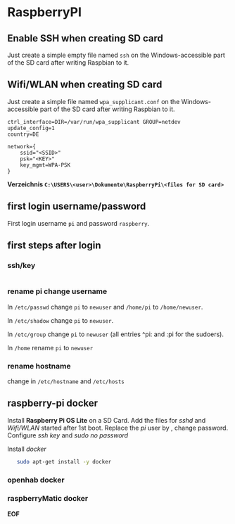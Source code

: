 # RaspberryPI

## Enable SSH when creating SD card
Just create a simple empty file named `ssh` on the Windows-accessible part of the SD card after writing Raspbian to it.

## Wifi/WLAN when creating SD card
Just create a simple file named `wpa_supplicant.conf` on the Windows-accessible part of the SD card after writing Raspbian to it.

```config
ctrl_interface=DIR=/var/run/wpa_supplicant GROUP=netdev
update_config=1
country=DE

network={
    ssid="<SSID>"
    psk="<KEY>"
    key_mgmt=WPA-PSK
}
```

**Verzeichnis `C:\USERS\<user>\Dokumente\RaspberryPi\<files for SD card>`**

## first login username/password
First login username `pi` and password `raspberry`.

## first steps after login
### ssh/key
```bash
```

### rename pi change username

In `/etc/passwd` change `pi` to `newuser` and `/home/pi` to `/home/newuser`.

In `/etc/shadow` change `pi` to `newuser`.

In `/etc/group` change `pi` to `newuser` (all entries ^pi: and :pi for the sudoers).

In `/home` rename `pi` to `newuser`

### rename hostname

change in `/etc/hostname` and `/etc/hosts`

## raspberry-pi docker
Install **Raspberry Pi OS Lite** on a SD Card. Add the files for *sshd* and *Wifi/WLAN* started after 1st boot.
Replace the *pi* user by <new-user>, change password. Configure *ssh key* and *sudo no password*

Install *docker* 
```bash
   sudo apt-get install -y docker
```

### openhab docker

### raspberryMatic docker

**EOF**
